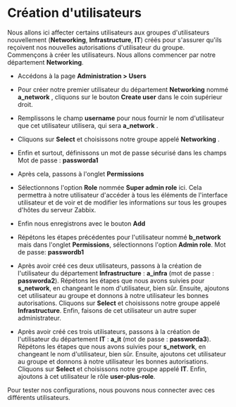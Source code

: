 # Création d'utilisateurs

Nous allons ici affecter certains utilisateurs aux groupes d'utilisateurs nouvellement (**Networking**, **Infrastructure**, **IT**) créés pour s'assurer qu'ils reçoivent nos nouvelles autorisations d'utilisateur du groupe.
<br>
Commençons à créer les utilisateurs. Nous allons commencer par notre département **Networking**.

- Accédons à la page **Administration > Users**

- Pour créer notre premier utilisateur du département **Networking** nommé **a_network** , cliquons sur le bouton **Create user** dans le coin supérieur droit.

- Remplissons le champ **username** pour nous fournir le nom d'utilisateur que cet utilisateur utilisera, qui sera **a_network** .

- Cliquons sur **Select** et choisissons notre groupe appelé **Networking** .

- Enfin et surtout, définissons un mot de passe sécurisé dans les champs Mot de passe : **passworda1**

- Après cela, passons à l'onglet **Permissions** 

- Sélectionnons l'option **Role** nommée **Super admin role** ici. Cela permettra à notre utilisateur d'accéder à tous les éléments de l'interface utilisateur et de voir et de modifier les informations sur tous les groupes d'hôtes du serveur Zabbix. 

- Enfin nous enregistrons avec le bouton **Add**

- Répétons les étapes précédentes pour l'utilisateur nommé **b_network** mais dans l'onglet **Permissions**, sélectionnons l'option **Admin role**. Mot de passe: **passwordb1**

- Après avoir créé ces deux utilisateurs, passons à la création de l'utilisateur du département **Infrastructure** : **a_infra** (mot de passe : **passworda2**). Répétons les étapes que nous avons suivies pour **s_network**, en changeant le nom d'utilisateur, bien sûr. Ensuite, ajoutons cet utilisateur au groupe et donnons à notre utilisateur les bonnes autorisations. Cliquons sur **Select** et choisissons notre groupe appelé **Infrastructure**. Enfin, faisons de cet utilisateur un autre super administrateur.

- Après avoir créé ces trois utilisateurs, passons à la création de l'utilisateur du département **IT** : **a_it** (mot de passe : **passworda3**). Répétons les étapes que nous avons suivies pour **s_network**, en changeant le nom d'utilisateur, bien sûr. Ensuite, ajoutons cet utilisateur au groupe et donnons à notre utilisateur les bonnes autorisations. Cliquons sur **Select** et choisissons notre groupe appelé **IT**. Enfin, ajoutons à cet utilisateur le rôle **user-plus-role**.

Pour tester nos configurations, nous pouvons nous connecter avec ces différents utilisateurs.